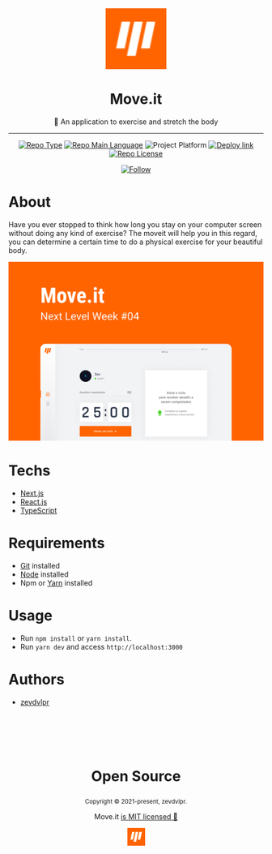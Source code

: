 <div align="center">
    <img src="/public/favicon.png" width="120" />    
    <h1>Move.it</h1>  
    <p>💪 An application to exercise and stretch the body</p>    
    <hr />    
    <p>
        <a href="https://nextlevelweek.com/"><img src="https://img.shields.io/badge/type-nlw-orange" alt="Repo Type" /></a>
        <a href="https://www.typescriptlang.org/"><img src="https://img.shields.io/badge/language-typescript-blue" alt="Repo Main Language" /></a>
        <img src="https://img.shields.io/badge/platform-web-blueviolet" alt="Project Platform" />
        <a href="https://moveit-zevdvlpr.vercel.app/"><img src="https://img.shields.io/badge/deploy-vercel-brightgreen" alt="Deploy link" /></a>
        <a href="https://github.com/zevdvlpr/moveit/tree/dev/LICENSE"><img src="https://img.shields.io/github/license/zevdvlpr/moveit?color=red&label=license" alt="Repo License" /></a>
    </p>     
    <p>
        <a href="https://www.linkedin.com/in/zevdvlpr" target="_blank">
        <img src="https://img.shields.io/twitter/url?label=Connect%20%40zevdvlpr&logo=linkedin&url=https%3A%2F%2Fwww.twitter.com%2zevdvlpr%2F" alt="Follow" />
        </a>
    <p>
</div>

# About

Have you ever stopped to think how long you stay on your computer screen without doing any kind of exercise? The moveit will help you in this regard, you can determine a certain time to do a physical exercise for your beautiful body.

<img src="/.github/cover.png" width="700" /> 

# Techs

 - [Next.js](https://nextjs.org/) 
 - [React.js](https://reactjs.org/)
 - [TypeScript](https://www.typescriptlang.org/)

# Requirements

- [Git](https://git-scm.com/) installed
- [Node](https://node.js.org/) installed
- Npm or [Yarn](https://yarnpkg.com/) installed

# Usage

- Run `npm install` or `yarn install`.
- Run `yarn dev` and access `http://localhost:3000`

# Authors

- [zevdvlpr](https://github.com/zevdvlpr)

<br>
<br>
<br>
<br>

<div align="center">
  <h1>Open Source</h1>
  <sub>Copyright © 2021-present, zevdvlpr.</sub>
  <p>Move.it <a href="https://github.com/zevdvlpr/discord-clone/tree/dev/LICENSE">is MIT licensed 💖</a></p>
  <img src="/public/favicon.png" width="35" />
</div>

